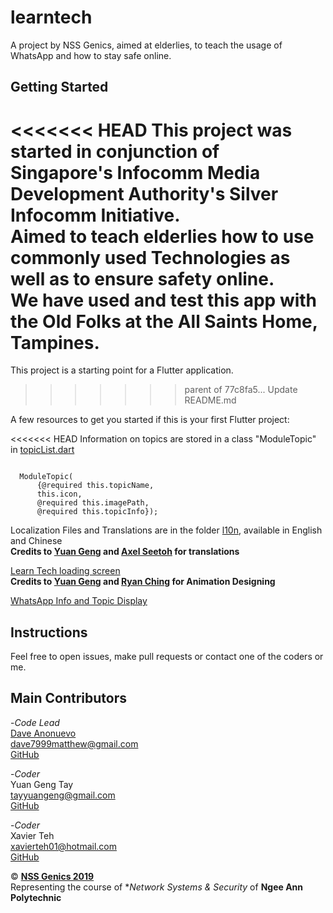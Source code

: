# learntech

A project by NSS Genics, aimed at elderlies, to teach the usage of WhatsApp and how to stay safe online.

## Getting Started

<<<<<<< HEAD
This project was started in conjunction of Singapore's Infocomm Media Development Authority's Silver Infocomm Initiative.  
Aimed to teach elderlies how to use commonly used Technologies as well as to ensure safety online.  
We have used and test this app with the Old Folks at the All Saints Home, Tampines.  
=======
This project is a starting point for a Flutter application.
>>>>>>> parent of 77c8fa5... Update README.md

A few resources to get you started if this is your first Flutter project:

<<<<<<< HEAD
Information on topics are stored in a class "ModuleTopic" in [topicList.dart](/lib/WhatsApp/topicList.dart)  
```

  ModuleTopic(
      {@required this.topicName,
      this.icon,
      @required this.imagePath,
      @required this.topicInfo});
```

Localization Files and Translations are in the folder [l10n](/lib/l10n), available in English and Chinese  
__Credits to [Yuan Geng](https://github.com/TayYuanGeng) and [Axel Seetoh]() for translations__  

[Learn Tech loading screen](lib/loadingScreen.dart)  
__Credits to [Yuan Geng](https://github.com/TayYuanGeng) and [Ryan Ching]() for Animation Designing__  

[WhatsApp Info and Topic Display](/lib/WhatsApp)  


## Instructions

Feel free to open issues, make pull requests or contact one of the coders or me.  


## Main Contributors

-_Code Lead_  
[Dave Anonuevo](www.daveanonuevo.com)  
dave7999matthew@gmail.com  
[GitHub](www.github.com/daveanonuevo)  

-_Coder_  
Yuan Geng Tay  
tayyuangeng@gmail.com  
[GitHub](https://github.com/TayYuanGeng)  

-_Coder_  
Xavier Teh  
xavierteh01@hotmail.com  
[GitHub](https://github.com/ronaldomole)  


© [**NSS Genics 2019**](mailto:nssgenics@connect.np.edu.sg)  
Representing the course of **Network Systems & Security* of __Ngee Ann Polytechnic__  
